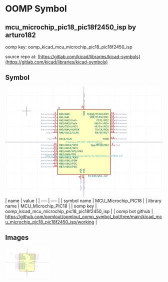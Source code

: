# OOMP Symbol  
## mcu_microchip_pic18_pic18f2450_isp  by arturo182  
  
oomp key: oomp_kicad_mcu_microchip_pic18_pic18f2450_isp  
  
source repo at: [https://gitlab.com/kicad/libraries/kicad-symbols](https://gitlab.com/kicad/libraries/kicad-symbols)  
## Symbol  
  
[![working.png](working_600.png)](working.png)  
| name | value | 
| --- | --- | 
| symbol name | MCU_Microchip_PIC18 | 
| library name | MCU_Microchip_PIC18 | 
| oomp key | oomp_kicad_mcu_microchip_pic18_pic18f2450_isp | 
| oomp bot github | https://github.com/oomlout/oomlout_oomp_symbol_bot/tree/main/kicad_mcu_microchip_pic18_pic18f2450_isp/working | 
## Images  
  
[![working.png](working_140.png)](working.png)  

